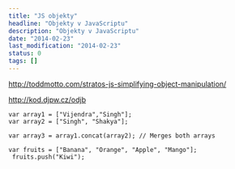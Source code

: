 ```yaml
---
title: "JS objekty"
headline: "Objekty v JavaScriptu"
description: "Objekty v JavaScriptu"
date: "2014-02-23"
last_modification: "2014-02-23"
status: 0
tags: []
---
```


http://toddmotto.com/stratos-js-simplifying-object-manipulation/

http://kod.djpw.cz/odjb

```
var array1 = ["Vijendra","Singh"];
var array2 = ["Singh", "Shakya"];

var array3 = array1.concat(array2); // Merges both arrays
```

```
var fruits = ["Banana", "Orange", "Apple", "Mango"];
 fruits.push("Kiwi");
```